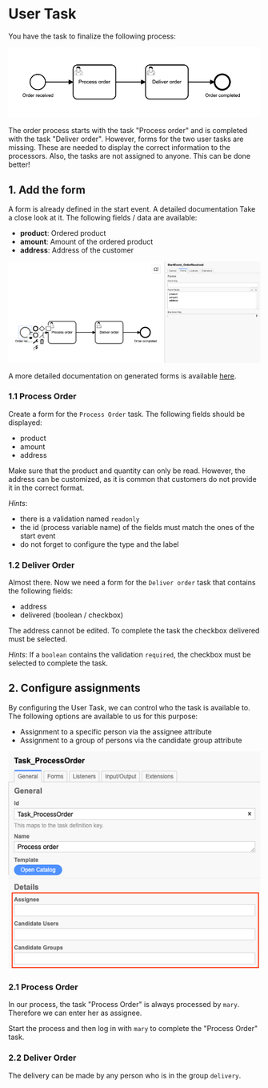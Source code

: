 # User Task

You have the task to finalize the following process:

![Process](img/process.png?raw=true "Process")

The order process starts with the task "Process order" and is completed with the task "Deliver order". However, forms for the two user tasks are missing. These are needed to display the correct information to the processors. Also, the tasks are not assigned to anyone. This can be done better!

## 1. Add the form

A form is already defined in the start event. A detailed documentation  Take a close look at it. The following fields / data are available:

- **product**: Ordered product
- **amount**: Amount of the ordered product
- **address**: Address of the customer

![Start Form](img/01-StartForm.png?raw=true "Start Form")

A more detailed documentation on generated forms is available [here](https://docs.camunda.org/manual/latest/user-guide/task-forms/#generated-task-forms).

### 1.1 Process Order
Create a form for the `Process Order` task.
The following fields should be displayed:

- product
- amount
- address

Make sure that the product and quantity can only be read. However, the address can be customized, as it is common that customers do not provide it in the correct format. 

*Hints*:
- there is a validation named `readonly`
- the id (process variable name) of the fields must match the ones of the start event
- do not forget to configure the type and the label


### 1.2 Deliver Order
Almost there. Now we need a form for the `Deliver order` task that contains the following fields:

- address
- delivered (boolean / checkbox)

The address cannot be edited. To complete the task the checkbox delivered must be selected.

*Hints*:
If a `boolean` contains the validation `required`, the checkbox must be selected to complete the task.


## 2. Configure assignments
By configuring the User Task, we can control who the task is available to. The following options are available to us for this purpose:

- Assignment to a specific person via the assignee attribute
- Assignment to a group of persons via the candidate group attribute

![Start Form](img/02-Assignment.png?raw=true "Start Form")

### 2.1 Process Order
In our process, the task "Process Order" is always processed by `mary`. Therefore we can enter her as assignee.

Start the process and then log in with `mary` to complete the "Process Order" task.

### 2.2 Deliver Order
The delivery can be made by any person who is in the group `delivery`.
